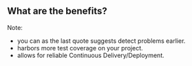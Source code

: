 ## What are the benefits?

Note:
- you can as the last quote suggests detect problems earlier.
- harbors more test coverage on your project.
- allows for reliable Continuous Delivery/Deployment.


